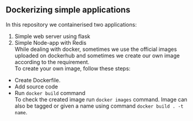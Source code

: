 ## Dockerizing simple applications
In this repository we containerised two applications: </br>
1. Simple web server using flask </br>
2. Simple Node-app with Redis </br>
While dealing with docker, sometimes we use the official images uploaded on dockerhub and sometimes we create our own image according to the requirement.</br>
To create your own image, follow these steps: </br>
* Create Dockerfile.
* Add source code
* Run `docker build` command </br>
To check the created image run `docker images` command. Image can also be tagged or given a name using command `docker build . -t name`.
